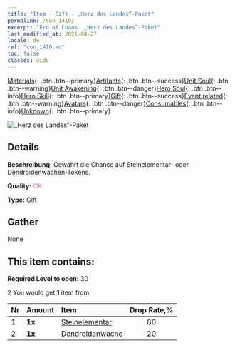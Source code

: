 ```yaml
---
title: "Item - Gift - „Herz des Landes“-Paket"
permalink: /con_1410/
excerpt: "Era of Chaos  „Herz des Landes“-Paket"
last_modified_at: 2021-04-27
locale: de
ref: "con_1410.md"
toc: false
classes: wide
---
```

 [Materials](/ItemsDE/){: .btn .btn--primary}[Artifacts](/ItemsDE/Artifacts/){: .btn .btn--success}[Unit Soul](/ItemsDE/UnitSoul/){: .btn .btn--warning}[Unit Awakening](/ItemsDE/UnitAwakening/){: .btn .btn--danger}[Hero Soul](/ItemsDE/HeroSoul/){: .btn .btn--info}[Hero Skill](/ItemsDE/HeroSkill/){: .btn .btn--primary}[Gift](/ItemsDE/Gift/){: .btn .btn--success}[Event related](/ItemsDE/Events/){: .btn .btn--warning}[Avatars](/ItemsDE/Avatars/){: .btn .btn--danger}[Consumables](/ItemsDE/Consumables/){: .btn .btn--info}[Unknown](/ItemsDE/Unknown/){: .btn .btn--primary}

 ![„Herz des Landes“-Paket](/images/t/i_907024.png)

## Details
 **Beschreibung:** Gewährt die Chance auf Steinelementar- oder Dendroidenwachen-Tokens.

 **Quality:** <span style="color: #DA70D6">OK</span>

 **Type:** Gift

## Gather

  None

## This item contains:

 **Required Level to open:** 30

 2 You would get **1** item  from:

  | Nr | Amount |     Item    | Drop Rate,% |
  |:---|:-------|:------------|:---------:|
  | 1 |  **1x** | [Steinelementar](/ItemsDE/unt_266/) | 80 | 
  | 2 |  **1x** | [Dendroidenwache](/ItemsDE/unt_203/) | 20 | 
